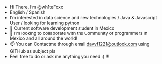 - Hi There, I’m @wh1teFoxx
- English / Spanish
- I’m interested in data science and new technologies / Java & Javascript User / looking for learning python 
- 🌱 Current software development student in Mexico
- 💞️ I’m looking to collaborate with the Community of programmers in Mexico and all around the world!
- 📫 You can Contactme through email davvf1221@outlook.com using GITHub as subject pls
- Feel free to do or ask me anything you need :) !!!

<!---
wh1teFoxx/wh1teFoxx is a ✨ special ✨ repository because its `README.md` (this file) appears on your GitHub profile.
You can click the Preview link to take a look at your changes.
--->
